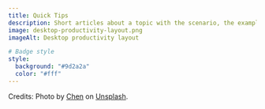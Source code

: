 ```yaml
---
title: Quick Tips
description: Short articles about a topic with the scenario, the example and its documentation.
image: desktop-productivity-layout.png
imageAlt: Desktop productivity layout

# Badge style
style:
  background: "#9d2a2a"
  color: "#fff"
---
```


Credits: Photo by [Chen](https://unsplash.com/@chen93?utm_content=creditCopyText&utm_medium=referral&utm_source=unsplash) on [Unsplash](https://unsplash.com/photos/a-desk-with-a-computer-and-speakers-on-it-Qtu3hGinLF8?utm_content=creditCopyText&utm_medium=referral&utm_source=unsplash).
